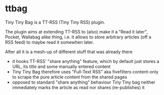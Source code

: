 # ttbag

Tiny Tiny Bag is a TT-RSS (Tiny Tiny RSS) plugin.

The plugin aims at extending TT-RSS to (also) make it a "Read it later", Pocket, Wallabag alike thing,
i.e. it allows to store arbitrary articles (off a RSS feed) to maybe read it somewhen later.

After all it is a mesh-up of different stuff that was already there

* it hooks TT-RSS' "share anything" feature, which by default just stores a URL, its title and
  some manually entered content
* Tiny Tiny Bag therefore uses "Full-Text RSS" aka fivefilters content-only to scrape the
  pure article content from the shared pages
* opposed to standard "share anything" behaviour Tiny Tiny bag neither immediately marks the
  article as read nor shares (re-publishes) it

